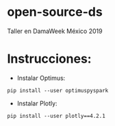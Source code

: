 # open-source-ds

Taller en DamaWeek México 2019

# Instrucciones:

- Instalar Optimus:

```
pip install --user optimuspyspark
```

- Instalar Plotly:

```
pip install --user plotly==4.2.1
```


